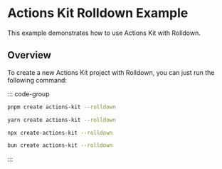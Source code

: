 # Actions Kit Rolldown Example

This example demonstrates how to use Actions Kit with Rolldown.

## Overview

To create a new Actions Kit project with Rolldown, you can just run the following command:

::: code-group

```bash [pnpm]
pnpm create actions-kit --rolldown
```

```bash [yarn]
yarn create actions-kit --rolldown
```

```bash [npm]
npx create-actions-kit --rolldown
```

```bash [bun]
bun create actions-kit --rolldown
```

:::

